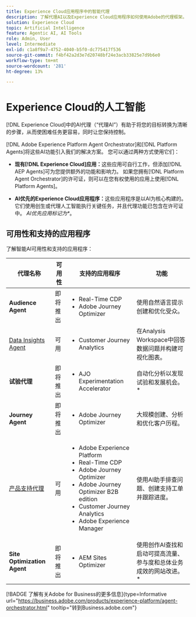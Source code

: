 ```yaml
---
title: Experience Cloud应用程序中的智能代理
description: 了解代理AI以及Experience Cloud应用程序如何使用Adobe的代理框架。
solution: Experience Cloud
topic: Artificial Intelligence
feature: Agentic AI, AI Tools
role: Admin, User
level: Intermediate
exl-id: c1a8f9a7-4752-4040-b5f0-dc775417f536
source-git-commit: f4bf42a2d3e7d20748bf24e3acb33825e7d9b6e0
workflow-type: tm+mt
source-wordcount: '281'
ht-degree: 13%

---
```


# Experience Cloud的人工智能

[!DNL Experience Cloud]中的AI代理（“代理AI”）有助于将您的目标转换为清晰的步骤，从而使困难任务更容易，同时让您保持控制。

[!DNL Adobe Experience Platform Agent Orchestrator]和[!DNL Platform Agents]将这些AI功能引入我们的解决方案。 您可以通过两种方式使用它们：

* **现有[!DNL Experience Cloud]应用：**&#x200B;这些应用可自行工作，但添加[!DNL AEP Agents]可为您提供额外的功能和影响力。 如果您拥有[!DNL Platform Agent Orchestrator]的许可证，则可以在您有权使用的应用上使用[!DNL Platform Agents]。

* **AI优先的Experience Cloud应用程序：**&#x200B;这些应用程序是以AI为核心构建的。 它们使用创生或代理人工智能执行关键任务，并且代理功能已包含在许可证中。 _AI优先应用标记为*_。

## 可用性和支持的应用程序

了解智能AI可用性和支持的应用程序：

| 代理名称 | 可用性 | 支持的应用程序 | 功能 |
|---|----------|------------|----------|
| **Audience Agent** | 即将推出 | <ul><li>Real-Time CDP</li><li>Adobe Journey Optimizer</li></ul> | 使用自然语言提示创建和优化受众。 |
| [Data Insights Agent](https://experienceleague.adobe.com/en/docs/analytics-platform/using/cja-overview/cja-b2c-overview/data-analysis-ai) | 可用 | <ul><li>Customer Journey Analytics</li></ul> | 在Analysis Workspace中回答数据问题并构建可视化图表。 |
| **试验代理** | 即将推出 | <ul><li>AJO Experimentation Accelerator</li></ul> | 自动化分析以发现试验和发展机会。* |
| **Journey Agent** | 即将推出 | <ul><li>Adobe Journey Optimizer</li></ul> | 大规模创建、分析和优化客户历程。 |
| [产品支持代理](https://experienceleague.adobe.com/en/docs/experience-platform/ai-assistant/new-features/customer-support) | 可用 | <ul><li>Adobe Experience Platform</li><li>Real-Time CDP</li><li>Adobe Journey Optimizer</li><li>Adobe Journey Optimizer B2B edition</li><li>Customer Journey Analytics</li><li>Adobe Experience Manager</li></ul> | 使用AI助手排查问题、创建支持工单并跟踪进度。 |
| **Site Optimization Agent** | 即将推出 | <ul><li>AEM Sites Optimizer</li></ul> | 使用创作AI查找和启动可提高流量、参与度和总体业务成效的网站改进。* |



[!BADGE 了解有关Adobe for Business的更多信息]{type=Informative url="https://business.adobe.com/products/experience-platform/agent-orchestrator.html" tooltip="转到Business.adobe.com"}

<!-- 
* [Product Support Agent](https://experienceleague.adobe.com/en/docs/experience-platform/ai-assistant/new-features/customer-support) is a self-serve debugging and troubleshooting capability of [!UICONTROL AI Assistant] that you can use for Experience Platform features and applications. Troubleshoot support issues without leaving your workflows, create customer support tickets, and track case progress using AI Assistant.
* [Data Insights Agent](https://experienceleague.adobe.com/en/docs/analytics-platform/using/cja-overview/cja-b2c-overview/data-analysis-ai) is accessible from the AI Assistant in Customer Journey Analytics. It is a generative AI conversation agent that quickly and efficiently answers questions about your data. It builds relevant visualizations in Analysis Workspace using components from your data view and using your actual data. -->








